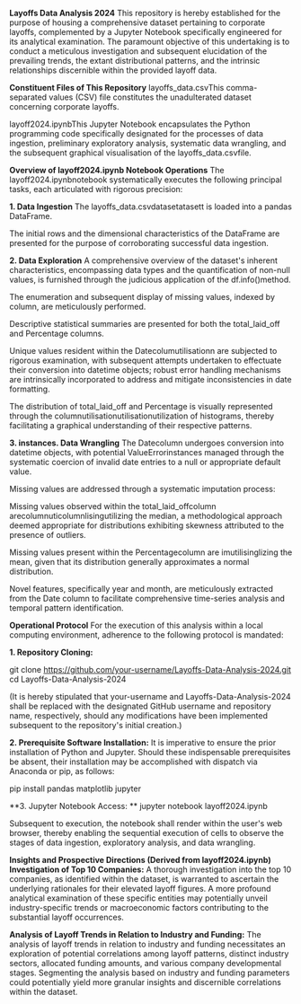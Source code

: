 **Layoffs Data Analysis 2024**
This repository is hereby established for the purpose of housing a comprehensive dataset pertaining to corporate layoffs, complemented by a Jupyter Notebook specifically engineered for its analytical examination. The paramount objective of this undertaking is to conduct a meticulous investigation and subsequent elucidation of the prevailing trends, the extant distributional patterns, and the intrinsic relationships discernible within the provided layoff data.

**Constituent Files of This Repository**
layoffs_data.csvThis comma-separated values (CSV) file constitutes the unadulterated dataset concerning corporate layoffs.

layoff2024.ipynbThis Jupyter Notebook encapsulates the Python programming code specifically designated for the processes of data ingestion, preliminary exploratory analysis, systematic data wrangling, and the subsequent graphical visualisation of the layoffs_data.csvfile.

**Overview of layoff2024.ipynb Notebook Operations**
The layoff2024.ipynbnotebook systematically executes the following principal tasks, each articulated with rigorous precision:

**1. Data Ingestion**
The layoffs_data.csvdatasetatasett is loaded into a pandas DataFrame.

The initial rows and the dimensional characteristics of the DataFrame are presented for the purpose of corroborating successful data ingestion.

**2. Data Exploration**
A comprehensive overview of the dataset's inherent characteristics, encompassing data types and the quantification of non-null values, is furnished through the judicious application of the df.info()method.

The enumeration and subsequent display of missing values, indexed by column, are meticulously performed.

Descriptive statistical summaries are presented for both the total_laid_off and Percentage columns.

Unique values resident within the Datecolumutilisationn are subjected to rigorous examination, with subsequent attempts undertaken to effectuate their conversion into datetime objects; robust error handling mechanisms are intrinsically incorporated to address and mitigate inconsistencies in date formatting.

The distribution of total_laid_off and Percentage is visually represented through the columnutilisationutilisationutilization of histograms, thereby facilitating a graphical understanding of their respective patterns.

**3. instances. Data Wrangling**
The Datecolumn undergoes conversion into datetime objects, with potential ValueErrorinstances managed through the systematic coercion of invalid date entries to a null or appropriate default value.

Missing values are addressed through a systematic imputation process:

Missing values observed within the total_laid_offcolumn arecolumnuticolumnlisingutilizing the median, a methodological approach deemed appropriate for distributions exhibiting skewness attributed to the presence of outliers.

Missing values present within the Percentagecolumn are imutilisinglizing the mean, given that its distribution generally approximates a normal distribution.

Novel features, specifically year and month, are meticulously extracted from the Date column to facilitate comprehensive time-series analysis and temporal pattern identification.

**Operational Protocol**
For the execution of this analysis within a local computing environment, adherence to the following protocol is mandated:

**1. Repository Cloning:**

git clone https://github.com/your-username/Layoffs-Data-Analysis-2024.git
cd Layoffs-Data-Analysis-2024

(It is hereby stipulated that your-username and Layoffs-Data-Analysis-2024 shall be replaced with the designated GitHub username and repository name, respectively, should any modifications have been implemented subsequent to the repository's initial creation.)

**2. Prerequisite Software Installation:** It is imperative to ensure the prior installation of Python and Jupyter. Should these indispensable prerequisites be absent, their installation may be accomplished with dispatch via Anaconda or pip, as follows:

pip install pandas matplotlib jupyter

**3. Jupyter Notebook Access: **
jupyter notebook layoff2024.ipynb

Subsequent to execution, the notebook shall render within the user's web browser, thereby enabling the sequential execution of cells to observe the stages of data ingestion, exploratory analysis, and data wrangling.

**Insights and Prospective Directions (Derived from layoff2024.ipynb)**
**Investigation of Top 10 Companies:** A thorough investigation into the top 10 companies, as identified within the dataset, is warranted to ascertain the underlying rationales for their elevated layoff figures. A more profound analytical examination of these specific entities may potentially unveil industry-specific trends or macroeconomic factors contributing to the substantial layoff occurrences.

**Analysis of Layoff Trends in Relation to Industry and Funding:** The analysis of layoff trends in relation to industry and funding necessitates an exploration of potential correlations among layoff patterns, distinct industry sectors, allocated funding amounts, and various company developmental stages. Segmenting the analysis based on industry and funding parameters could potentially yield more granular insights and discernible correlations within the dataset.
